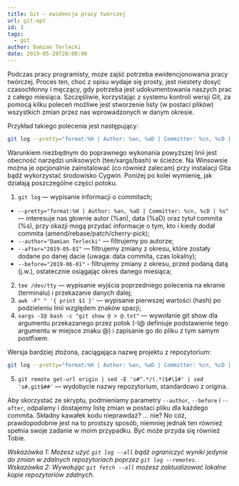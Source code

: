 ```yaml
---
title: Git — ewidencja pracy twórczej
url: git-ept
id: 3
tags:
  - git
author: Damian Terlecki
date: 2019-05-28T20:00:00
---
```


Podczas pracy programisty, może zajść potrzeba ewidencjonowania pracy twórczej. Proces ten, choć z opisu wydaje się prosty, jest niestety dosyć czasochłonny i męczący, gdy potrzeba jest udokumentowania naszych prac z całego miesiąca. Szczęśliwie, korzystając z systemu kontroli wersji Git, za pomocą kilku poleceń możliwe jest stworzenie listy (w postaci plików) wszystkich zmian przez nas wprowadzonych w danym okresie.

Przykład takiego polecenia jest następujący:
```bash
git log --pretty="format:%H | Author: %an, %aD | Committer: %cn, %cD | %s" --author="Damian Terlecki" --after="2019-05-01" --before="2019-06-01" | tee /dev/tty | awk -F" " '{ print $1 }' | xargs -I@ bash -c "git show @ > @.txt"
```
Warunkiem niezbędnym do poprawnego wykonania powyższej linii jest obecność narzędzi uniksowych (tee/xargs/bash) w ścieżce. Na Winsowsie można je opcjonalnie zainstalować (co również zalecam) przy instalacji Gita bądź wykorzystać środowisko Cygwin. Poniżej po kolei wymienię, jak działają poszczególne części potoku.
1. `git log` — wypisanie informacji o commitach;
  - `--pretty="format:%H | Author: %an, %aD | Committer: %cn, %cD | %s"` — interesuje nas głownie autor (%an), data (%aD) oraz tytuł commita (%s), przy okazji mogą przydać informacje o tym, kto i kiedy dodał commita (amend/rebase/patch/cherry-pick);
  - `--author="Damian Terlecki"` — filtrujemy po autorze;
  - `--after="2019-05-01"` — filtrujemy zmiany z okresu, które zostały dodane po danej dacie (uwaga: data commita, czas lokalny);
  - `--before="2019-06-01"` - filtrujemy zmiany z okresu, przed podaną datą (j.w.), ostatecznie osiągając okres danego miesiąca;
2. `tee /dev/tty` — wypisanie wyjścia poprzedniego polecenia na ekranie (terminalu) i przekazanie danych dalej;
3. `awk -F" " '{ print $1 }'` — wypisanie pierwszej wartości (hash) po podzieleniu linii względem znaków spacji;
4. `xargs -I@ bash -c "git show @ > @.txt"` — wywołanie git show dla argumentu przekazanego przez potok (-I@ definiuje podstawienie tego argumentu w miejsce znaku @) i zapisanie go do pliku z tym samym postfixem.

Wersja bardziej złożona, zaciągająca nazwę projektu z repozytorium:
```bash
git log --pretty="format:%H | Author: %an, %aD | Committer: %cn, %cD | %s" --author="Damian Terlecki" --after="2019-05-01" --before="2019-06-01" | tee /dev/tty | awk -F" " '{ print $1 }' | xargs -I@ bash -c "git remote get-url origin | sed -E 's#^.*/(.*)$#\1#' | sed 's#.git$##' | xargs -I! bash -c 'git show @ > !-@.txt'"
```
5. `git remote get-url origin | sed -E 's#^.*/(.*)$#\1#' | sed 's#.git$##'` — wydobycie nazwy repozytorium, standardowo z origina.

Aby skorzystać ze skryptu, podmieniamy parametry `--author`, `--before` i `--after`, odpalamy i dostajemy listę zmian w postaci pliku dla każdego commita. Składny kawałek kodu nieprawdaż? ... nie? No cóż, prawdopodobnie jest na to prostszy sposób, niemniej jednak ten również spełnia swoje zadanie w moim przypadku. Być może przyda się również Tobie.

_Wskazówka 1: Możesz użyć `git log --all` bądź ograniczyć wyniki jedynie do zmian w zdalnych repozytoriach poprzez `git log --remotes`._  
_Wskazówka 2: Wywołując `git fetch --all` możesz zaktualizować lokalne kopie repozytoriów zdalnych._